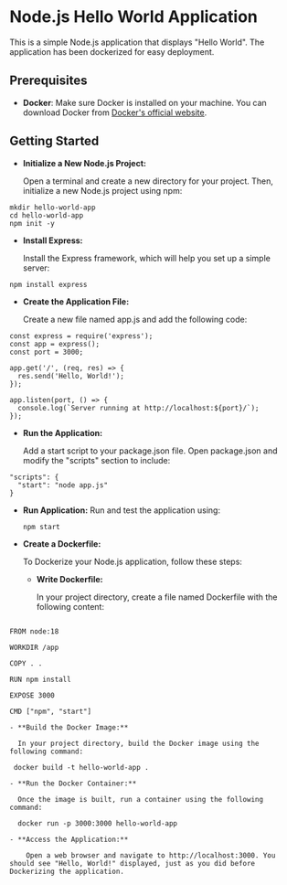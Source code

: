 # Node.js Hello World Application

This is a simple Node.js application that displays "Hello World". The application has been dockerized for easy deployment.

## Prerequisites

- **Docker**: Make sure Docker is installed on your machine. You can download Docker from [Docker's official website](https://www.docker.com/get-started).

## Getting Started

- **Initialize a New Node.js Project:**
  
  Open a terminal and create a new directory for your project. Then, initialize a new Node.js project using npm:

```
mkdir hello-world-app
cd hello-world-app
npm init -y
```
- **Install Express:**
  
  Install the Express framework, which will help you set up a simple server:

```
npm install express
```
- **Create the Application File:**

  Create a new file named app.js and add the following code:

```
const express = require('express');
const app = express();
const port = 3000;

app.get('/', (req, res) => {
  res.send('Hello, World!');
});

app.listen(port, () => {
  console.log(`Server running at http://localhost:${port}/`);
});
```
- **Run the Application:**

  Add a start script to your package.json file. Open package.json and modify the "scripts" section to include:

```
"scripts": {
  "start": "node app.js"
}
```
- **Run Application:**
    Run and test the application using:

  ```
  npm start
  ```

- **Create a Dockerfile:**

    To Dockerize your Node.js application, follow these steps:
  
    - **Write Dockerfile:**

       In your project directory, create a file named Dockerfile with the following content:

```

FROM node:18

WORKDIR /app

COPY . .

RUN npm install

EXPOSE 3000

CMD ["npm", "start"]
```

    
    - **Build the Docker Image:**

      In your project directory, build the Docker image using the following command:
    
   ```
    docker build -t hello-world-app .
  ```
    - **Run the Docker Container:**
    
      Once the image is built, run a container using the following command:
  
  ```
    docker run -p 3000:3000 hello-world-app
  ```
    
    - **Access the Application:**
    
        Open a web browser and navigate to http://localhost:3000. You should see "Hello, World!" displayed, just as you did before Dockerizing the application.
